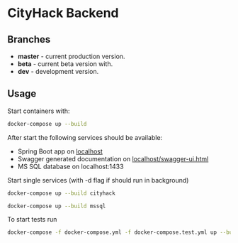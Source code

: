 # CityHack Backend

## Branches

- **master** - current production version.
- **beta** - current beta version with.
- **dev** - development version.

## Usage

Start containers with:

```bash
docker-compose up --build
```

After start the following services should be available:
- Spring Boot app on [localhost](http://localhost:80/)
- Swagger generated documentation on [localhost/swagger-ui.html](http://localhost:80/swagger-ui.html/)
- MS SQL database on localhost:1433

Start single services (with -d flag if should run in background)

```bash
docker-compose up --build cityhack

docker-compose up --build mssql
```

To start tests run

```bash
docker-compose -f docker-compose.yml -f docker-compose.test.yml up --build
```
